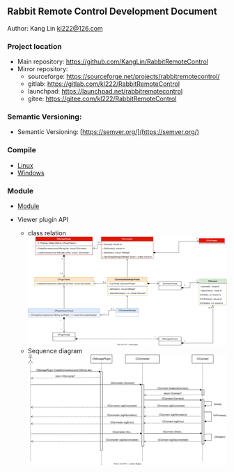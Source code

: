 
## Rabbit Remote Control Development Document

Author: Kang Lin kl222@126.com

### Project location

+ Main repository: https://github.com/KangLin/RabbitRemoteControl
+ Mirror repository:
  - sourceforge: https://sourceforge.net/projects/rabbitremotecontrol/
  - gitlab: https://gitlab.com/kl222/RabbitRemoteControl
  - launchpad: https://launchpad.net/rabbitremotecontrol
  - gitee: https://gitee.com/kl222/RabbitRemoteControl
    
### Semantic Versioning:

- Semantic Versioning: [https://semver.org/](https://semver.org/)

### Compile

- [Linux](../Compile/Linux.md)
- [Windows](../Compile/Windows.md)

### Module

- [Module](modules.html)

- Viewer plugin API
  + class relation  
    ![ViewerPluginAPI](../Image/PluginViewerAPI.svg)
  + Sequence diagram   
    ![Sequence diagram](../Image/PluginViewerSequenceDiagram.svg)
